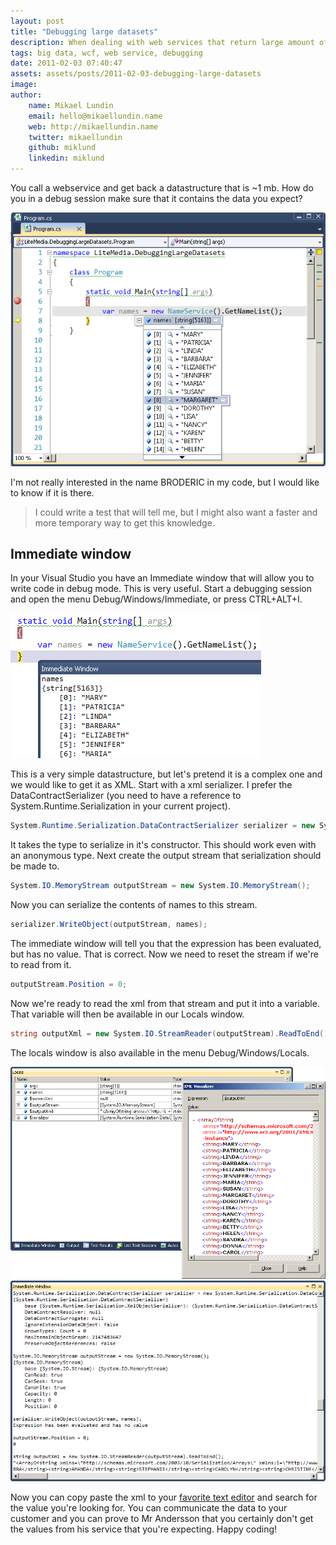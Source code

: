 ```yaml
---
layout: post
title: "Debugging large datasets"
description: When dealing with web services that return large amount of data it can be a trifle to debug that data and see that you get what you'd expect.
tags: big data, wcf, web service, debugging
date: 2011-02-03 07:40:47
assets: assets/posts/2011-02-03-debugging-large-datasets
image: 
author:
    name: Mikael Lundin
    email: hello@mikaellundin.name
    web: http://mikaellundin.name
    twitter: mikaellundin
    github: miklund
    linkedin: miklund
---
```


You call a webservice and get back a datastructure that is ~1 mb. How do you in a debug session make sure that it contains the data you expect?

![a service call returns a large set of data rows](/assets/posts/2011-02-03-debugging-large-datasets/serviceresult.png)

I'm not really interested in the name BRODERIC in my code, but I would like to know if it is there.

> I could write a test that will tell me, but I might also want a faster and more temporary way to get this knowledge.

## Immediate window

In your Visual Studio you have an Immediate window that will allow you to write code in debug mode. This is very useful. Start a debugging session and open the menu Debug/Windows/Immediate, or press CTRL+ALT+I.


![in debugging you can access the data set through immediate window](/assets/posts/2011-02-03-debugging-large-datasets/serviceresult2.png)

This is a very simple datastructure, but let's pretend it is a complex one and we would like to get it as XML. Start with a xml serializer. I prefer the DataContractSerializer (you need to have a reference to System.Runtime.Serialization in your current project).

```csharp
System.Runtime.Serialization.DataContractSerializer serializer = new System.Runtime.Serialization.DataContractSerializer(names.GetType());
```

It takes the type to serialize in it's constructor. This should work even with an anonymous type. Next create the output stream that serialization should be made to.

```csharp
System.IO.MemoryStream outputStream = new System.IO.MemoryStream();
```

Now you can serialize the contents of names to this stream.

```csharp
serializer.WriteObject(outputStream, names);
```

The immediate window will tell you that the expression has been evaluated, but has no value. That is correct. Now we need to reset the stream if we're to read from it.

```csharp
outputStream.Position = 0;
```

Now we're ready to read the xml from that stream and put it into a variable. That variable will then be available in our Locals window.

```csharp
string outputXml = new System.IO.StreamReader(outputStream).ReadToEnd();
```

The locals window is also available in the menu Debug/Windows/Locals.

![in the locals window you can access the outputXml value](/assets/posts/2011-02-03-debugging-large-datasets/serviceresult3.png)
![you can also output the xml in the immediate window](/assets/posts/2011-02-03-debugging-large-datasets/serviceresult4.png)

Now you can copy paste the xml to your [favorite text editor](http://notepad-plus-plus.org/) and search for the value you're looking for. You can communicate the data to your customer and you can prove to Mr Andersson that you certainly don't get the values from his service that you're expecting.  Happy coding!
